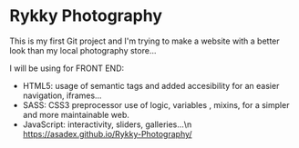 # Rykky Photography

This is my first Git project and I'm trying to make a website with a better look than 
my local photography store...


I will be using for FRONT END:

  - HTML5: usage of semantic tags and added accesibility for an easier navigation, iframes... 
  - SASS: CSS3 preprocessor use of logic, variables , mixins, for a simpler and more maintainable web.
  - JavaScript: interactivity, sliders, galleries...\n
  https://asadex.github.io/Rykky-Photography/

